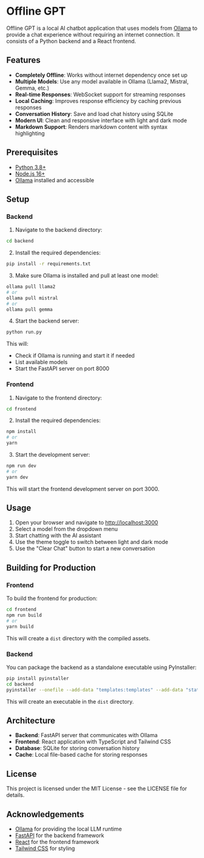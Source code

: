 # Offline GPT

Offline GPT is a local AI chatbot application that uses models from [Ollama](https://ollama.ai/) to provide a chat experience without requiring an internet connection. It consists of a Python backend and a React frontend.

## Features

- **Completely Offline**: Works without internet dependency once set up
- **Multiple Models**: Use any model available in Ollama (Llama2, Mistral, Gemma, etc.)
- **Real-time Responses**: WebSocket support for streaming responses
- **Local Caching**: Improves response efficiency by caching previous responses
- **Conversation History**: Save and load chat history using SQLite
- **Modern UI**: Clean and responsive interface with light and dark mode
- **Markdown Support**: Renders markdown content with syntax highlighting

## Prerequisites

- [Python 3.8+](https://www.python.org/downloads/)
- [Node.js 16+](https://nodejs.org/)
- [Ollama](https://ollama.ai/) installed and accessible

## Setup

### Backend

1. Navigate to the backend directory:

```bash
cd backend
```

2. Install the required dependencies:

```bash
pip install -r requirements.txt
```

3. Make sure Ollama is installed and pull at least one model:

```bash
ollama pull llama2
# or
ollama pull mistral
# or
ollama pull gemma
```

4. Start the backend server:

```bash
python run.py
```

This will:
- Check if Ollama is running and start it if needed
- List available models
- Start the FastAPI server on port 8000

### Frontend

1. Navigate to the frontend directory:

```bash
cd frontend
```

2. Install the required dependencies:

```bash
npm install
# or
yarn
```

3. Start the development server:

```bash
npm run dev
# or
yarn dev
```

This will start the frontend development server on port 3000.

## Usage

1. Open your browser and navigate to [http://localhost:3000](http://localhost:3000)
2. Select a model from the dropdown menu
3. Start chatting with the AI assistant
4. Use the theme toggle to switch between light and dark mode
5. Use the "Clear Chat" button to start a new conversation

## Building for Production

### Frontend

To build the frontend for production:

```bash
cd frontend
npm run build
# or
yarn build
```

This will create a `dist` directory with the compiled assets.

### Backend

You can package the backend as a standalone executable using PyInstaller:

```bash
pip install pyinstaller
cd backend
pyinstaller --onefile --add-data "templates:templates" --add-data "static:static" run.py
```

This will create an executable in the `dist` directory.

## Architecture

- **Backend**: FastAPI server that communicates with Ollama
- **Frontend**: React application with TypeScript and Tailwind CSS
- **Database**: SQLite for storing conversation history
- **Cache**: Local file-based cache for storing responses

## License

This project is licensed under the MIT License - see the LICENSE file for details.

## Acknowledgements

- [Ollama](https://ollama.ai/) for providing the local LLM runtime
- [FastAPI](https://fastapi.tiangolo.com/) for the backend framework
- [React](https://reactjs.org/) for the frontend framework
- [Tailwind CSS](https://tailwindcss.com/) for styling 